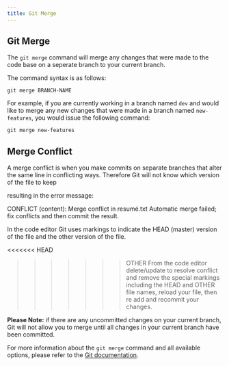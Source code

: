 ```yaml
---
title: Git Merge
---
```

## Git Merge
The `git merge` command will merge any changes that were made to the code base on a seperate branch to your current branch. 

The command syntax is as follows:
```shell
git merge BRANCH-NAME
```
For example, if you are currently working in a branch named `dev` and would like to merge any new changes that were made in a branch named `new-features`, you would issue the following command:

```shell
git merge new-features
```

## Merge Conflict

A merge conflict is when you make commits on separate branches that alter the same line in conflicting ways. Therefore Git will not know which version of the file to keep

resulting in the error message:

CONFLICT (content): Merge conflict in resumé.txt
Automatic merge failed; fix conflicts and then commit the result.

In the code editor Git uses markings to indicate the HEAD (master) version of the file and the other version of the file.

<<<<<<< HEAD
>>>>>>> OTHER
From the code editor delete/update to resolve conflict and remove the special markings including the HEAD and OTHER file names, reload your file, then re add and recommit your changes. 

**Please Note:** if there are any uncommitted changes on your current branch, Git will not allow you to merge until all changes in your current branch have been committed.

For more information about the `git merge` command and all available options, please refer to the <a href="https://git-scm.com/docs/git-merge" target="_blank" rel="nofollow">Git documentation</a>.
